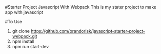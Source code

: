 #Starter Project Javascript With Webpack
This is my stater project to make app with javascript

#To Use 
1. git clone https://github.com/orandorisk/javascript-starter-project-webpack.git
2. npm install
3. npm run start-dev